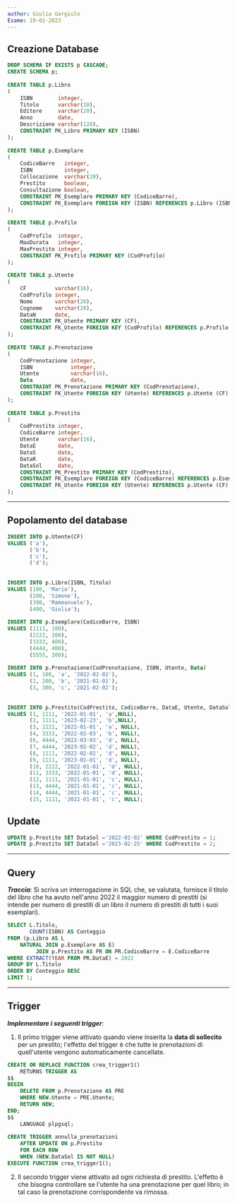 ```yaml
---
author: Giulia Gargiulo
Esame: 19-01-2023
---
```

## Creazione Database

```SQL
DROP SCHEMA IF EXISTS p CASCADE;  
CREATE SCHEMA p;  
  
CREATE TABLE p.Libro  
(  
    ISBN        integer,  
    Titolo      varchar(20),  
    Editore     varchar(20),  
    Anno        date,  
    Descrizione varchar(128),  
    CONSTRAINT PK_Libro PRIMARY KEY (ISBN)  
);  
  
CREATE TABLE p.Esemplare  
(  
    CodiceBarre   integer,  
    ISBN          integer,  
    Collocazione  varchar(20),  
    Prestito      boolean,  
    Consultazione boolean,  
    CONSTRAINT PK_Esemplare PRIMARY KEY (CodiceBarre),  
    CONSTRAINT FK_Esemplare FOREIGN KEY (ISBN) REFERENCES p.Libro (ISBN)  
);  
  
CREATE TABLE p.Profilo  
(  
    CodProfilo  integer,  
    MaxDurata   integer,  
    MaxPrestito integer,  
    CONSTRAINT PK_Profilo PRIMARY KEY (CodProfilo)  
);  
  
CREATE TABLE p.Utente  
(  
    CF         varchar(16),  
    CodProfilo integer,  
    Nome       varchar(20),  
    Cognome    varchar(20),  
    DataN      date,  
    CONSTRAINT PK_Utente PRIMARY KEY (CF),  
    CONSTRAINT FK_Utente FOREIGN KEY (CodProfilo) REFERENCES p.Profilo (CodProfilo)  
);  
  
CREATE TABLE p.Prenotazione  
(  
    CodPrenotazione integer,  
    ISBN            integer,  
    Utente          varchar(16),  
    Data            date,  
    CONSTRAINT PK_Prenotazione PRIMARY KEY (CodPrenotazione),  
    CONSTRAINT FK_Utente FOREIGN KEY (Utente) REFERENCES p.Utente (CF)  
);  
  
CREATE TABLE p.Prestito  
(  
    CodPrestito integer,  
    CodiceBarre integer,  
    Utente      varchar(16),  
    DataE       date,  
    DataS       date,  
    DataR       date,  
    DataSol     date,  
    CONSTRAINT PK_Prestito PRIMARY KEY (CodPrestito),  
    CONSTRAINT FK_Esemplare FOREIGN KEY (CodiceBarre) REFERENCES p.Esemplare (CodiceBarre),  
    CONSTRAINT FK_Utente FOREIGN KEY (Utente) REFERENCES p.Utente (CF)  
);
```
---
## Popolamento del database

```SQL
INSERT INTO p.Utente(CF)  
VALUES ('a'),  
       ('b'),  
       ('c'),  
       ('d');  
  
  
INSERT INTO p.Libro(ISBN, Titolo)  
VALUES (100, 'Mario'),  
       (200, 'Simone'),  
       (300, 'Mammanuele'),  
       (400, 'Giulia');  
  
INSERT INTO p.Esemplare(CodiceBarre, ISBN)  
VALUES (1111, 100),  
       (2222, 200),  
       (3333, 400),  
       (4444, 400),  
       (5555, 300);  
  
INSERT INTO p.Prenotazione(CodPrenotazione, ISBN, Utente, Data)  
VALUES (1, 100, 'a', '2022-02-02'),  
       (2, 200, 'b', '2021-01-01'),  
       (3, 300, 'c', '2021-02-02');  
  
  
INSERT INTO p.Prestito(CodPrestito, CodiceBarre, DataE, Utente, DataSol)  
VALUES (1, 1111, '2022-01-01', 'a',NULL),  
       (2, 1111, '2023-02-23', 'b',NULL),  
       (3, 2222, '2022-01-01', 'a', NULL),  
       (4, 3333, '2022-02-03', 'b', NULL),  
       (6, 4444, '2022-03-03', 'd', NULL),  
       (7, 4444, '2023-02-02', 'd', NULL),  
       (8, 1111, '2022-02-02', 'd', NULL),  
       (9, 1111, '2023-01-01', 'd', NULL),  
       (10, 2222, '2022-01-01', 'd', NULL),  
       (11, 3333, '2022-01-01', 'd', NULL),  
       (12, 1111, '2021-01-01', 'c', NULL),  
       (13, 4444, '2021-01-01', 'c', NULL),  
       (14, 4444, '2021-01-01', 'c', NULL),  
       (15, 1111, '2022-01-01', 'c', NULL);
```
## Update

```SQL
UPDATE p.Prestito SET DataSol ='2022-02-02' WHERE CodPrestito = 1;  
UPDATE p.Prestito SET DataSol ='2023-02-25' WHERE CodPrestito = 2;
```
---
## Query

***Traccia***: Si scriva un interrogazione in SQL che, se valutata, fornisce il titolo del libro che ha avuto nell'anno 2022 il maggior numero di prestiti (si intende per numero di prestiti di un libro il numero di prestiti di tutti i suoi esemplari).

```SQL
SELECT L.Titolo,  
       COUNT(ISBN) AS Conteggio  
FROM (p.Libro AS L  
    NATURAL JOIN p.Esemplare AS E)  
         JOIN p.Prestito AS PR ON PR.CodiceBarre = E.CodiceBarre  
WHERE EXTRACT(YEAR FROM PR.DataE) = 2022  
GROUP BY L.Titolo  
ORDER BY Conteggio DESC  
LIMIT 1;
```

---
## Trigger

***Implementare i seguenti trigger***:
1. Il primo trigger viene attivato quando viene inserita la **data di sollecito** per un prestito; l'effetto del trigger è che tutte le prenotazioni di quell'utente vengono automaticamente cancellate.  
```SQL
CREATE OR REPLACE FUNCTION crea_trigger1()  
    RETURNS TRIGGER AS  
$$  
BEGIN  
    DELETE FROM p.Prenotazione AS PRE  
    WHERE NEW.Utente = PRE.Utente;  
    RETURN NEW;  
END;  
$$  
    LANGUAGE plpgsql;  
  
CREATE TRIGGER annulla_prenotazioni  
    AFTER UPDATE ON p.Prestito  
    FOR EACH ROW  
    WHEN (NEW.DataSol IS NOT NULL)  
EXECUTE FUNCTION crea_trigger1();
```

2. Il secondo trigger viene attivato ad ogni richiesta di prestito. L'effetto è che bisogna controllare se l'utente ha una prenotazione per quel libro; in tal caso la prenotazione corrispondente va rimossa.

```SQL
```
